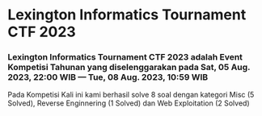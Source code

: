 # Lexington Informatics Tournament CTF 2023

<h3> Lexington Informatics Tournament CTF 2023 adalah Event Kompetisi Tahunan yang diselenggarakan pada Sat, 05 Aug. 2023, 22:00 WIB — Tue, 08 Aug. 2023, 10:59 WIB </h3> 
<p> Pada Kompetisi Kali ini kami berhasil solve 8 soal dengan kategori Misc (5 Solved), Reverse Enginnering (1 Solved) dan Web Exploitation (2 Solved) </p>
